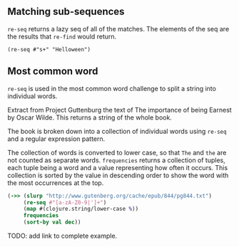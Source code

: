 ## Matching sub-sequences
`re-seq` returns a lazy seq of all of the matches. The elements of the seq are the results that `re-find` would return.

```eval-clojure
(re-seq #"s+" "Helloween")
```
   <!-- ("e" "ee") -->



## Most common word
`re-seq` is used in the most common word challenge to split a string into individual words.

Extract from Project Guttenburg the text of The importance of being Earnest by Oscar Wilde.  This returns a string of the whole book.

The book is broken down into a collection of individual words using `re-seq` and a regular expression pattern.

The collection of words is converted to lower case, so that `The` and `the` are not counted as separate words. `frequencies` returns a collection of tuples, each tuple being a word and a value representing how often it occurs.  This collection is sorted by the value in descending order to show the word with the most occurrences at the top.

```clojure
(->> (slurp "http://www.gutenberg.org/cache/epub/844/pg844.txt")
     (re-seq #"[a-zA-Z0-9|']+")
     (map #(clojure.string/lower-case %))
     frequencies
     (sort-by val dec))
```

TODO: add link to complete example.
